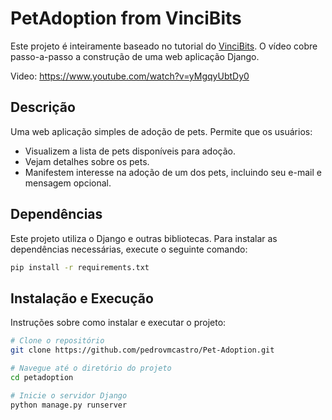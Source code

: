 # PetAdoption from VinciBits

Este projeto é inteiramente baseado no tutorial do [VinciBits](https://www.youtube.com/watch?v=yMgqyUbtDy0). O vídeo cobre passo-a-passo a construção de uma web aplicação Django.

Video: https://www.youtube.com/watch?v=yMgqyUbtDy0

## Descrição

Uma web aplicação simples de adoção de pets. Permite que os usuários:
* Visualizem a lista de pets disponíveis para adoção.
* Vejam detalhes sobre os pets.
* Manifestem interesse na adoção de um dos pets, incluindo seu e-mail e mensagem opcional.

## Dependências

Este projeto utiliza o Django e outras bibliotecas. Para instalar as dependências necessárias, execute o seguinte comando:

```bash
pip install -r requirements.txt
```
## Instalação e Execução

Instruções sobre como instalar e executar o projeto:

```bash
# Clone o repositório
git clone https://github.com/pedrovmcastro/Pet-Adoption.git

# Navegue até o diretório do projeto
cd petadoption

# Inicie o servidor Django
python manage.py runserver
```